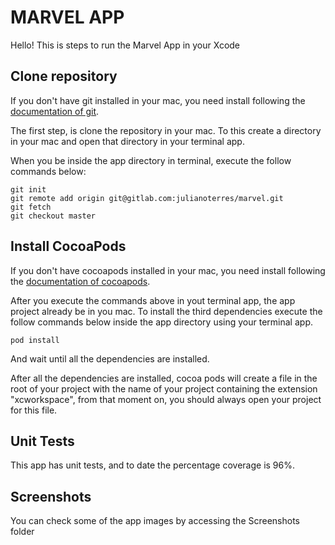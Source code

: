 # MARVEL APP

Hello! This is steps to run the Marvel App in your Xcode


## Clone repository

If you don't have git installed in your mac, you need install following the [documentation of git].

[documentation of git]:https://git-scm.com/download/mac

The first step, is clone the repository in your mac. To this create a directory in your mac and open that directory in your terminal app.

When you be inside the app directory in terminal, execute the follow commands below:


	git init
	git remote add origin git@gitlab.com:julianoterres/marvel.git
	git fetch
	git checkout master

## Install CocoaPods

If you don't have cocoapods installed in your mac, you need install following the [documentation of cocoapods].

[documentation of cocoapods]:https://cocoapods.org/

After you execute the commands above in yout terminal app, the app project already be in you mac. To install the third dependencies execute the follow commands below inside the app directory using your terminal app.

	pod install
	
And wait until all the dependencies are installed.

After all the dependencies are installed, cocoa pods will create a file in the root of your project with the name of your project containing the extension "xcworkspace", from that moment on, you should always open your project for this file.
	
## Unit Tests

This app has unit tests, and to date the percentage coverage is 96%.

## Screenshots

You can check some of the app images by accessing the Screenshots folder